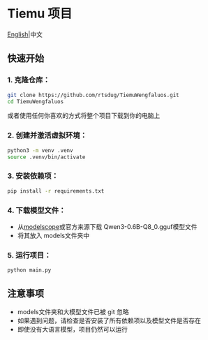 # Tiemu 项目

[English](./readme.md)|中文

## 快速开始

### 1. 克隆仓库：

   ```sh
   git clone https://github.com/rtsdug/TiemuWengfaluos.git
   cd TiemuWengfaluos
   ```

   或者使用任何你喜欢的方式将整个项目下载到你的电脑上

### 2. 创建并激活虚拟环境：​​

   ```sh
   python3 -m venv .venv
   source .venv/bin/activate
   ```

### 3. 安装依赖项：

   ```sh
   pip install -r requirements.txt
   ```

### 4. 下载模型文件：​​

   - 从[modelscope](https://www.modelscope.cn/models/unsloth/Qwen3-0.6B-GGUF)或官方来源下载 Qwen3-0.6B-Q8_0.gguf模型文件
   - 将其放入 models文件夹中


### 5. ​运行项目：

   ```sh
   python main.py
   ```
## 注意事项

- models文件夹和大模型文件已被 git 忽略
- 如果遇到问题，请检查是否安装了所有依赖项以及模型文件是否存在
- 即使没有大语言模型，项目仍然可以运行
